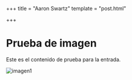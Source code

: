 +++
title = "Aaron Swartz"
template = "post.html"

+++

# Prueba de imagen

Este es el contenido de prueba para la entrada.

![imagen1](/images/person1.jpg)